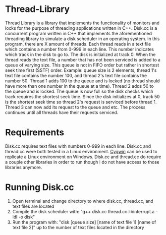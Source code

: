 # Thread-Library
Thread Library is a library that implements the functionality of monitors and locks for the purpose of threading applications written in C++. Disk.cc is a concurrent program written in C++ that implements the aforementioned threading library to simulate a disk scheduler in an operating system. In this program, there are X amount of threads. Each thread reads in a text file which contains a number from 0-999 in each line. This number indicates which track in the disk to go to. The disk is initialized at track 0. When the thread reads the text file, a number that has not been serviced is added to a queue of varying size. This queue is not in FIFO order but rather in shortest seek time first (SSTF) order. Example: queue size is 2 elements, thread 1's text file contains the number 100, and thread 2's text file contains the number 50. Thread 1 adds 100 to the queue and is locked (no thread should have more than one number in the queue at a time). Thread 2 adds 50 to the queue and is locked. The queue is now full so the disk checks which track requires the shortest seek time. Since the disk initializes at 0, track 50 is the shortest seek time so thread 2's request is serviced before thread 1. Thread 3 can now add its request to the queue and etc. The process continues until all threads have their requests serviced. 

# Requirements
Disk.cc requires text files with numbers 0-999 in each line. Disk.cc and thread.cc were both tested in a Linux environment. [Cygwin](https://cygwin.com/install.html) can be used to replicate a Linux environment on Windows. Disk.cc and thread.cc do require a couple other libraries in order to run though I do not have access to those libraries anymore.

# Running Disk.cc
1. Open terminal and change directory to where disk.cc, thread.cc, and text files are located
2. Compile the disk scheduler with: "g++ disk.cc thread.cc libinterrupt.a -ldl -o disk"
3. Run the program with: "disk [queue size] [name of text file 1] [name of text file 2]" up to the number of text files located in the directory
